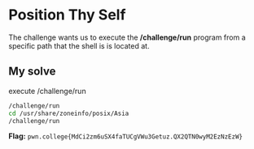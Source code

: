 # Position Thy Self
The challenge wants us to execute the **/challenge/run** program from a specific path that the shell is is located at.
## My solve
execute /challenge/run
```bash
/challenge/run
cd /usr/share/zoneinfo/posix/Asia
/challenge/run
```
**Flag:** `pwn.college{MdCi2zm6uSX4faTUCgVWu3Getuz.QX2QTN0wyM2EzNzEzW}`
